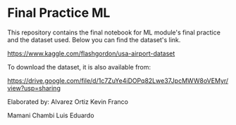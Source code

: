 # Final Practice ML

This repository contains the final notebook for ML module's final practice and the dataset used. Below you can find the dataset's link.

https://www.kaggle.com/flashgordon/usa-airport-dataset

To download the dataset, it is also available from:

https://drive.google.com/file/d/1c7ZuYe4iDOPq82Lwe37JpcMWW8oVEMyr/view?usp=sharing

Elaborated by:
Alvarez Ortiz Kevin Franco

Mamani Chambi Luis Eduardo
